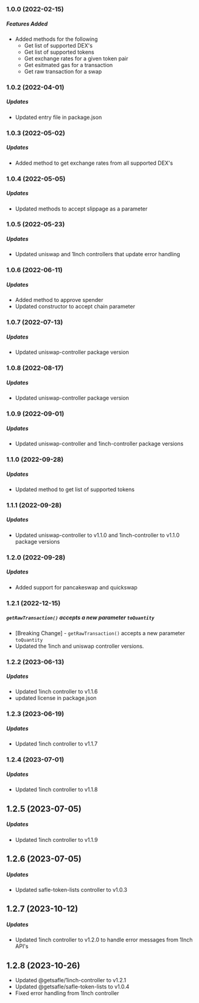 ### 1.0.0 (2022-02-15)

##### Features Added

* Added methods for the following
    * Get list of supported DEX's
    * Get list of supported tokens
    * Get exchange rates for a given token pair
    * Get esitmated gas for a transaction
    * Get raw transaction for a swap

### 1.0.2 (2022-04-01)

##### Updates

* Updated entry file in package.json

### 1.0.3 (2022-05-02)

##### Updates

* Added method to get exchange rates from all supported DEX's

### 1.0.4 (2022-05-05)

##### Updates

* Updated methods to accept slippage as a parameter

### 1.0.5 (2022-05-23)

##### Updates

* Updated uniswap and 1Inch controllers that update error handling

### 1.0.6 (2022-06-11)

##### Updates

* Added method to approve spender
* Updated constructor to accept chain parameter

### 1.0.7 (2022-07-13)

##### Updates

* Updated uniswap-controller package version

### 1.0.8 (2022-08-17)

##### Updates

* Updated uniswap-controller package version

### 1.0.9 (2022-09-01)

##### Updates

* Updated uniswap-controller and 1inch-controller package versions

### 1.1.0 (2022-09-28)

##### Updates

* Updated method to get list of supported tokens

### 1.1.1 (2022-09-28)

##### Updates

* Updated uniswap-controller to v1.1.0 and 1inch-controller to v1.1.0 package versions


### 1.2.0 (2022-09-28)

##### Updates

* Added support for pancakeswap and quickswap

### 1.2.1 (2022-12-15)

##### `getRawTransaction()` accepts a new parameter `toQuantity`

* [Breaking Change] - `getRawTransaction()` accepts a new parameter `toQuantity`
* Updated the 1inch and uniswap controller versions.

### 1.2.2 (2023-06-13)

##### Updates

* Updated 1inch controller to v1.1.6
* updated license in package.json

### 1.2.3 (2023-06-19)

##### Updates

* Updated 1inch controller to v1.1.7

### 1.2.4 (2023-07-01)

##### Updates

* Updated 1inch controller to v1.1.8

## 1.2.5 (2023-07-05)

##### Updates

* Updated 1inch controller to v1.1.9

## 1.2.6 (2023-07-05)

##### Updates

* Updated safle-token-lists controller to v1.0.3

## 1.2.7 (2023-10-12)

##### Updates

* Updated 1inch controller to v1.2.0 to handle error messages from 1Inch API's

## 1.2.8 (2023-10-26)

* Updated @getsafle/1inch-controller to v1.2.1 
* Updated @getsafle/safle-token-lists to v1.0.4
* Fixed error handling from 1Inch controller 